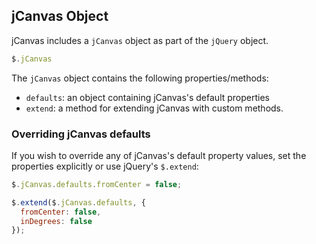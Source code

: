 ## jCanvas Object

jCanvas includes a `jCanvas` object as part of the `jQuery` object.

```javascript
$.jCanvas
```

The `jCanvas` object contains the following properties/methods:

  - `defaults`: an object containing jCanvas's default properties
  - `extend`: a method for extending jCanvas with custom methods.

### Overriding jCanvas defaults

If you wish to override any of jCanvas's default property values, set the properties explicitly or use jQuery's `$.extend`:

```javascript
$.jCanvas.defaults.fromCenter = false;
```

```javascript
$.extend($.jCanvas.defaults, {
  fromCenter: false,
  inDegrees: false
});
```
